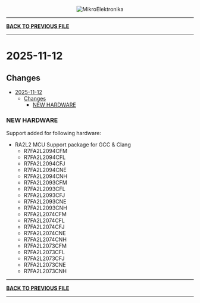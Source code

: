 <p align="center">
  <img src="http://www.mikroe.com/img/designs/beta/logo_small.png?raw=true" alt="MikroElektronika"/>
</p>

---

**[BACK TO PREVIOUS FILE](../changelog.md)**

---

# 2025-11-12

## Changes

- [2025-11-12](#2025-11-12)
  - [Changes](#changes)
    - [NEW HARDWARE](#new-hardware)

### NEW HARDWARE

Support added for following hardware:

+ RA2L2 MCU Support package for GCC & Clang
  + R7FA2L2094CFM
  + R7FA2L2094CFL
  + R7FA2L2094CFJ
  + R7FA2L2094CNE
  + R7FA2L2094CNH
  + R7FA2L2093CFM
  + R7FA2L2093CFL
  + R7FA2L2093CFJ
  + R7FA2L2093CNE
  + R7FA2L2093CNH
  + R7FA2L2074CFM
  + R7FA2L2074CFL
  + R7FA2L2074CFJ
  + R7FA2L2074CNE
  + R7FA2L2074CNH
  + R7FA2L2073CFM
  + R7FA2L2073CFL
  + R7FA2L2073CFJ
  + R7FA2L2073CNE
  + R7FA2L2073CNH

---

**[BACK TO PREVIOUS FILE](../changelog.md)**

---
